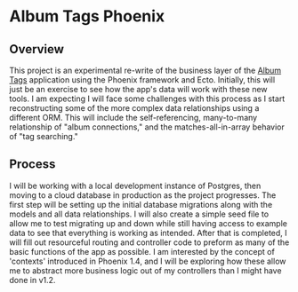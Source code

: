 # Album Tags Phoenix

## Overview
This project is an experimental re-write of the business layer of the [Album Tags](https://github.com/jhunschejones/Album-Tags) application using the Phoenix framework and Ecto. Initially, this will just be an exercise to see how the app's data will work with these new tools. I am expecting I will face some challenges with this process as I start reconstructing some of the more complex data relationships using a different ORM. This will include the self-referencing, many-to-many relationship of "album connections," and the matches-all-in-array behavior of "tag searching."

## Process
I will be working with a local development instance of Postgres, then moving to a cloud database in production as the project progresses. The first step will be setting up the initial database migrations along with the models and all data relationships. I will also create a simple seed file to allow me to test migrating up and down while still having access to example data to see that everything is working as intended. After that is completed, I will fill out resourceful routing and controller code to preform as many of the basic functions of the app as possible. I am interested by the concept of 'contexts' introduced in Phoenix 1.4, and I will be exploring how these allow me to abstract more business logic out of my controllers than I might have done in v1.2.
